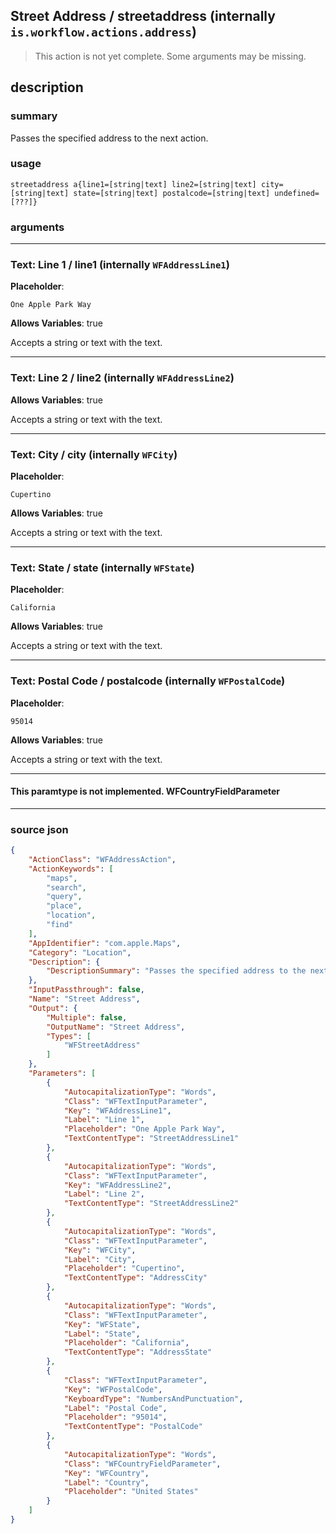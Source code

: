 
## Street Address / streetaddress (internally `is.workflow.actions.address`)

> This action is not yet complete. Some arguments may be missing.


## description

### summary

Passes the specified address to the next action.


### usage
```
streetaddress a{line1=[string|text] line2=[string|text] city=[string|text] state=[string|text] postalcode=[string|text] undefined=[???]}
```

### arguments

---

### Text: Line 1 / line1 (internally `WFAddressLine1`)
**Placeholder**:
```
One Apple Park Way
```
**Allows Variables**: true



Accepts a string 
or text
with the text.

---

### Text: Line 2 / line2 (internally `WFAddressLine2`)
**Allows Variables**: true



Accepts a string 
or text
with the text.

---

### Text: City / city (internally `WFCity`)
**Placeholder**:
```
Cupertino
```
**Allows Variables**: true



Accepts a string 
or text
with the text.

---

### Text: State / state (internally `WFState`)
**Placeholder**:
```
California
```
**Allows Variables**: true



Accepts a string 
or text
with the text.

---

### Text: Postal Code / postalcode (internally `WFPostalCode`)
**Placeholder**:
```
95014
```
**Allows Variables**: true



Accepts a string 
or text
with the text.

---

#### This paramtype is not implemented. WFCountryFieldParameter

---

### source json

```json
{
	"ActionClass": "WFAddressAction",
	"ActionKeywords": [
		"maps",
		"search",
		"query",
		"place",
		"location",
		"find"
	],
	"AppIdentifier": "com.apple.Maps",
	"Category": "Location",
	"Description": {
		"DescriptionSummary": "Passes the specified address to the next action."
	},
	"InputPassthrough": false,
	"Name": "Street Address",
	"Output": {
		"Multiple": false,
		"OutputName": "Street Address",
		"Types": [
			"WFStreetAddress"
		]
	},
	"Parameters": [
		{
			"AutocapitalizationType": "Words",
			"Class": "WFTextInputParameter",
			"Key": "WFAddressLine1",
			"Label": "Line 1",
			"Placeholder": "One Apple Park Way",
			"TextContentType": "StreetAddressLine1"
		},
		{
			"AutocapitalizationType": "Words",
			"Class": "WFTextInputParameter",
			"Key": "WFAddressLine2",
			"Label": "Line 2",
			"TextContentType": "StreetAddressLine2"
		},
		{
			"AutocapitalizationType": "Words",
			"Class": "WFTextInputParameter",
			"Key": "WFCity",
			"Label": "City",
			"Placeholder": "Cupertino",
			"TextContentType": "AddressCity"
		},
		{
			"AutocapitalizationType": "Words",
			"Class": "WFTextInputParameter",
			"Key": "WFState",
			"Label": "State",
			"Placeholder": "California",
			"TextContentType": "AddressState"
		},
		{
			"Class": "WFTextInputParameter",
			"Key": "WFPostalCode",
			"KeyboardType": "NumbersAndPunctuation",
			"Label": "Postal Code",
			"Placeholder": "95014",
			"TextContentType": "PostalCode"
		},
		{
			"AutocapitalizationType": "Words",
			"Class": "WFCountryFieldParameter",
			"Key": "WFCountry",
			"Label": "Country",
			"Placeholder": "United States"
		}
	]
}
```
